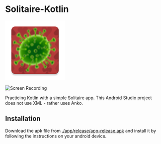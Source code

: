 # Solitaire-Kotlin

![Logo](./app/src/main/res/mipmap-xxxhdpi/ic_launcher.png)

![Screen Recording](./screen_grab.gif)

Practicing Kotlin with a simple Solitaire app. This Android Studio project does not use XML - rather uses Anko.

## Installation

Download the apk file from [./app/release/app-release.apk](./app/release/app-release.apk) and install it by following the instructions on your android device.